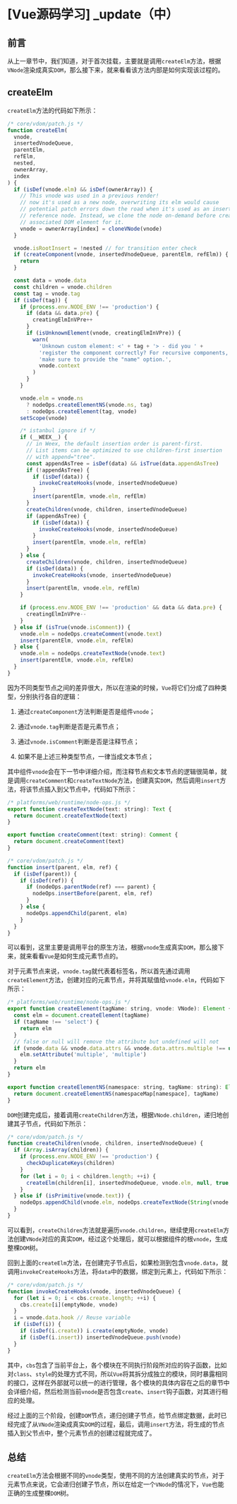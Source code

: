 # [Vue源码学习] _update（中）

## 前言

从上一章节中，我们知道，对于首次挂载，主要就是调用`createElm`方法，根据`VNode`渲染成真实`DOM`，那么接下来，就来看看该方法内部是如何实现该过程的。

## createElm

`createElm`方法的代码如下所示：

```js
/* core/vdom/patch.js */
function createElm(
  vnode,
  insertedVnodeQueue,
  parentElm,
  refElm,
  nested,
  ownerArray,
  index
) {
  if (isDef(vnode.elm) && isDef(ownerArray)) {
    // This vnode was used in a previous render!
    // now it's used as a new node, overwriting its elm would cause
    // potential patch errors down the road when it's used as an insertion
    // reference node. Instead, we clone the node on-demand before creating
    // associated DOM element for it.
    vnode = ownerArray[index] = cloneVNode(vnode)
  }

  vnode.isRootInsert = !nested // for transition enter check
  if (createComponent(vnode, insertedVnodeQueue, parentElm, refElm)) {
    return
  }

  const data = vnode.data
  const children = vnode.children
  const tag = vnode.tag
  if (isDef(tag)) {
    if (process.env.NODE_ENV !== 'production') {
      if (data && data.pre) {
        creatingElmInVPre++
      }
      if (isUnknownElement(vnode, creatingElmInVPre)) {
        warn(
          'Unknown custom element: <' + tag + '> - did you ' +
          'register the component correctly? For recursive components, ' +
          'make sure to provide the "name" option.',
          vnode.context
        )
      }
    }

    vnode.elm = vnode.ns
      ? nodeOps.createElementNS(vnode.ns, tag)
      : nodeOps.createElement(tag, vnode)
    setScope(vnode)

    /* istanbul ignore if */
    if (__WEEX__) {
      // in Weex, the default insertion order is parent-first.
      // List items can be optimized to use children-first insertion
      // with append="tree".
      const appendAsTree = isDef(data) && isTrue(data.appendAsTree)
      if (!appendAsTree) {
        if (isDef(data)) {
          invokeCreateHooks(vnode, insertedVnodeQueue)
        }
        insert(parentElm, vnode.elm, refElm)
      }
      createChildren(vnode, children, insertedVnodeQueue)
      if (appendAsTree) {
        if (isDef(data)) {
          invokeCreateHooks(vnode, insertedVnodeQueue)
        }
        insert(parentElm, vnode.elm, refElm)
      }
    } else {
      createChildren(vnode, children, insertedVnodeQueue)
      if (isDef(data)) {
        invokeCreateHooks(vnode, insertedVnodeQueue)
      }
      insert(parentElm, vnode.elm, refElm)
    }

    if (process.env.NODE_ENV !== 'production' && data && data.pre) {
      creatingElmInVPre--
    }
  } else if (isTrue(vnode.isComment)) {
    vnode.elm = nodeOps.createComment(vnode.text)
    insert(parentElm, vnode.elm, refElm)
  } else {
    vnode.elm = nodeOps.createTextNode(vnode.text)
    insert(parentElm, vnode.elm, refElm)
  }
}
```

因为不同类型节点之间的差异很大，所以在渲染的时候，`Vue`将它们分成了四种类型，分别执行各自的逻辑：

1. 通过`createComponent`方法判断是否是组件`vnode`；

2. 通过`vnode.tag`判断是否是元素节点；

3. 通过`vnode.isComment`判断是否是注释节点；

4. 如果不是上述三种类型节点，一律当成文本节点；

其中组件`vnode`会在下一节中详细介绍，而注释节点和文本节点的逻辑很简单，就是调用`createComment`和`createTextNode`方法，创建真实`DOM`，然后调用`insert`方法，将该节点插入到父节点中，代码如下所示：

```js
/* platforms/web/runtime/node-ops.js */
export function createTextNode(text: string): Text {
  return document.createTextNode(text)
}

export function createComment(text: string): Comment {
  return document.createComment(text)
}

/* core/vdom/patch.js */
function insert(parent, elm, ref) {
  if (isDef(parent)) {
    if (isDef(ref)) {
      if (nodeOps.parentNode(ref) === parent) {
        nodeOps.insertBefore(parent, elm, ref)
      }
    } else {
      nodeOps.appendChild(parent, elm)
    }
  }
}
```

可以看到，这里主要是调用平台的原生方法，根据`vnode`生成真实`DOM`，那么接下来，就来看看`Vue`是如何生成元素节点的。

对于元素节点来说，`vnode.tag`就代表着标签名，所以首先通过调用`createElement`方法，创建对应的元素节点，并将其赋值给`vnode.elm`，代码如下所示：

```js
/* platforms/web/runtime/node-ops.js */
export function createElement(tagName: string, vnode: VNode): Element {
  const elm = document.createElement(tagName)
  if (tagName !== 'select') {
    return elm
  }
  // false or null will remove the attribute but undefined will not
  if (vnode.data && vnode.data.attrs && vnode.data.attrs.multiple !== undefined) {
    elm.setAttribute('multiple', 'multiple')
  }
  return elm
}

export function createElementNS(namespace: string, tagName: string): Element {
  return document.createElementNS(namespaceMap[namespace], tagName)
}
```

`DOM`创建完成后，接着调用`createChildren`方法，根据`VNode.children`，递归地创建其子节点，代码如下所示：

```js
/* core/vdom/patch.js */
function createChildren(vnode, children, insertedVnodeQueue) {
  if (Array.isArray(children)) {
    if (process.env.NODE_ENV !== 'production') {
      checkDuplicateKeys(children)
    }
    for (let i = 0; i < children.length; ++i) {
      createElm(children[i], insertedVnodeQueue, vnode.elm, null, true, children, i)
    }
  } else if (isPrimitive(vnode.text)) {
    nodeOps.appendChild(vnode.elm, nodeOps.createTextNode(String(vnode.text)))
  }
}
```

可以看到，`createChildren`方法就是遍历`vnode.children`，继续使用`createElm`方法创建`VNode`对应的真实`DOM`，经过这个处理后，就可以根据组件的根`vnode`，生成整棵`DOM`树。

回到上面的`createElm`方法，在创建完子节点后，如果检测到包含`vnode.data`，就调用`invokeCreateHooks`方法，将`data`中的数据，绑定到元素上，代码如下所示：

```js
/* core/vdom/patch.js */
function invokeCreateHooks(vnode, insertedVnodeQueue) {
  for (let i = 0; i < cbs.create.length; ++i) {
    cbs.create[i](emptyNode, vnode)
  }
  i = vnode.data.hook // Reuse variable
  if (isDef(i)) {
    if (isDef(i.create)) i.create(emptyNode, vnode)
    if (isDef(i.insert)) insertedVnodeQueue.push(vnode)
  }
}
```

其中，`cbs`包含了当前平台上，各个模块在不同执行阶段所对应的钩子函数，比如对`class`、`style`的处理方式不同，所以`Vue`将其拆分成独立的模块，同时暴露相同的接口，这样在外部就可以统一的进行管理，各个模块的具体内容在之后的章节中会详细介绍，然后检测当前`vnode`是否包含`create`、`insert`钩子函数，对其进行相应的处理。

经过上面的三个阶段，创建`DOM`节点，递归创建子节点，给节点绑定数据，此时已经完成了从`VNode`渲染成真实`DOM`的过程，最后，调用`insert`方法，将生成的节点插入到父节点中，整个元素节点的创建过程就完成了。

## 总结

`createElm`方法会根据不同的`vnode`类型，使用不同的方法创建真实的节点，对于元素节点来说，它会递归创建子节点，所以在给定一个`VNode`的情况下，`Vue`也能正确的生成整棵`DOM`树。
